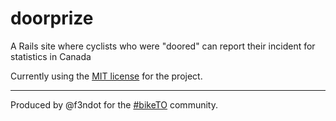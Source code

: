 doorprize
=========

A Rails site where cyclists who were "doored" can report their incident for statistics in Canada

Currently using the [MIT license](LICENSE) for the project.

* * *

Produced by @f3ndot for the [#bikeTO](https://www.twitter.com/search?q=%23BikeTO) community.